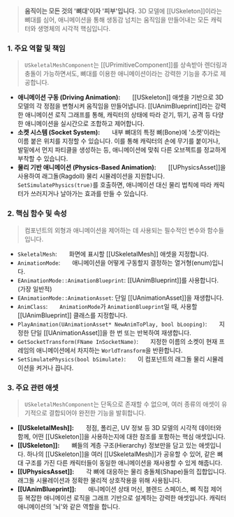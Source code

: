 ---
---

> **움직이는 모든 것의 '뼈대'이자 '피부'입니다.** 3D 모델에 [[USkeleton]]이라는 뼈대를 심어, 애니메이션을 통해 생동감 넘치는 움직임을 만들어내는 모든 캐릭터와 생명체의 시각적 핵심입니다. 

### **1. 주요 역할 및 책임**
> `USkeletalMeshComponent`는 [[UPrimitiveComponent]]를 상속받아 렌더링과 충돌이 가능하면서도, 뼈대를 이용한 애니메이션이라는 강력한 기능을 추가로 제공합니다.
* **애니메이션 구동 (Driving Animation):**
      [[USkeleton]] 애셋을 기반으로 3D 모델의 각 정점을 변형시켜 움직임을 만들어냅니다. [[UAnimBlueprint]]라는 강력한 애니메이션 로직 그래프를 통해, 캐릭터의 상태에 따라 걷기, 뛰기, 공격 등 다양한 애니메이션을 실시간으로 조합하고 제어합니다.
* **소켓 시스템 (Socket System):**
      내부 뼈대의 특정 뼈(Bone)에 '소켓'이라는 이름 붙은 위치를 지정할 수 있습니다. 이를 통해 캐릭터의 손에 무기를 붙이거나, 발밑에서 먼지 파티클을 생성하는 등, 애니메이션에 맞춰 다른 오브젝트를 정교하게 부착할 수 있습니다.
* **물리 기반 애니메이션 (Physics-Based Animation):**
      [[UPhysicsAsset]]을 사용하여 래그돌(Ragdoll) 물리 시뮬레이션을 지원합니다. `SetSimulatePhysics(true)`를 호출하면, 애니메이션 대신 물리 법칙에 따라 캐릭터가 쓰러지거나 날아가는 효과를 만들 수 있습니다.

### **2. 핵심 함수 및 속성**
> 컴포넌트의 외형과 애니메이션을 제어하는 데 사용되는 필수적인 변수와 함수들입니다.
* `SkeletalMesh`:
      화면에 표시할 [[USkeletalMesh]] 애셋을 지정합니다.
* `AnimationMode`:
      애니메이션을 어떻게 구동할지 결정하는 열거형(enum)입니다.
* `EAnimationMode::AnimationBlueprint`:
	[[UAnimBlueprint]]를 사용합니다. (가장 일반적)
* `EAnimationMode::AnimationAsset`: 
	단일 [[UAnimationAsset]]을 재생합니다.
* `AnimClass`:
      `AnimationMode`가 `AnimationBlueprint`일 때, 사용할 [[UAnimBlueprint]] 클래스를 지정합니다.
* `PlayAnimation(UAnimationAsset* NewAnimToPlay, bool bLooping)`:
      지정한 단일 [[UAnimationAsset]]을 한 번 또는 반복하여 재생합니다.
* `GetSocketTransform(FName InSocketName)`:
      지정한 이름의 소켓이 현재 프레임의 애니메이션에서 차지하는 `WorldTransform`을 반환합니다.
* `SetSimulatePhysics(bool bSimulate)`:
      이 컴포넌트의 래그돌 물리 시뮬레이션을 켜거나 끕니다.

### **3. 주요 관련 애셋**
> `USkeletalMeshComponent`는 단독으로 존재할 수 없으며, 여러 종류의 애셋이 유기적으로 결합되어야 완전한 기능을 발휘합니다.
* **[[USkeletalMesh]]:**
      정점, 폴리곤, UV 정보 등 3D 모델의 시각적 데이터와 함께, 어떤 [[USkeleton]]을 사용하는지에 대한 참조를 포함하는 핵심 애셋입니다.
* **[[USkeleton]]:**
      뼈들의 계층 구조(Hierarchy) 정보만을 담고 있는 애셋입니다. 하나의 [[USkeleton]]을 여러 [[USkeletalMesh]]가 공유할 수 있어, 같은 뼈대 구조를 가진 다른 캐릭터들이 동일한 애니메이션을 재사용할 수 있게 해줍니다.
* **[[UPhysicsAsset]]:**
      각 뼈에 대응하는 물리 충돌체(Shape)들의 집합입니다. 래그돌 시뮬레이션과 정확한 물리적 상호작용을 위해 사용됩니다.
* **[[UAnimBlueprint]]:**
      애니메이션 상태 머신, 블렌드 스페이스, 뼈 직접 제어 등 복잡한 애니메이션 로직을 그래프 기반으로 설계하는 강력한 애셋입니다. 캐릭터 애니메이션의 '뇌'와 같은 역할을 합니다.
